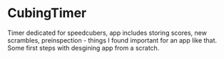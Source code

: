 # CubingTimer

Timer dedicated for speedcubers, app includes storing scores, new scrambles, preinspection - things I found important for an app like that. Some first steps with desgining app from a scratch.
